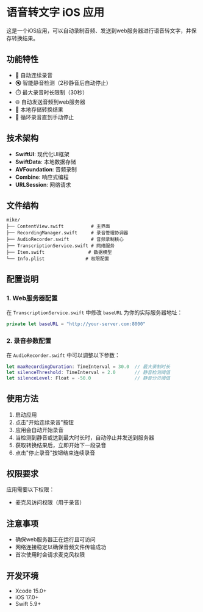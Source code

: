 # 语音转文字 iOS 应用

这是一个iOS应用，可以自动录制音频、发送到web服务器进行语音转文字，并保存转换结果。

## 功能特性

- 🎤 自动连续录音
- 🔇 智能静音检测（2秒静音后自动停止）
- ⏱️ 最大录音时长限制（30秒）
- 🌐 自动发送音频到web服务器
- 💾 本地存储转换结果
- 🔄 循环录音直到手动停止

## 技术架构

- **SwiftUI**: 现代化UI框架
- **SwiftData**: 本地数据存储
- **AVFoundation**: 音频录制
- **Combine**: 响应式编程
- **URLSession**: 网络请求

## 文件结构

```
mike/
├── ContentView.swift          # 主界面
├── RecordingManager.swift     # 录音管理协调器
├── AudioRecorder.swift        # 音频录制核心
├── TranscriptionService.swift # 网络服务
├── Item.swift                # 数据模型
└── Info.plist               # 权限配置
```

## 配置说明

### 1. Web服务器配置

在 `TranscriptionService.swift` 中修改 `baseURL` 为你的实际服务器地址：

```swift
private let baseURL = "http://your-server.com:8000"
```

### 2. 录音参数配置

在 `AudioRecorder.swift` 中可以调整以下参数：

```swift
let maxRecordingDuration: TimeInterval = 30.0  // 最大录制时长
let silenceThreshold: TimeInterval = 2.0       // 静音检测阈值
let silenceLevel: Float = -50.0                // 静音分贝阈值
```

## 使用方法

1. 启动应用
2. 点击"开始连续录音"按钮
3. 应用会自动开始录音
4. 当检测到静音或达到最大时长时，自动停止并发送到服务器
5. 获取转换结果后，立即开始下一段录音
6. 点击"停止录音"按钮结束连续录音

## 权限要求

应用需要以下权限：
- 麦克风访问权限（用于录音）

## 注意事项

- 确保web服务器正在运行且可访问
- 网络连接稳定以确保音频文件传输成功
- 首次使用时会请求麦克风权限

## 开发环境

- Xcode 15.0+
- iOS 17.0+
- Swift 5.9+

